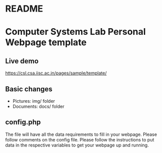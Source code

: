 README
=======
# Computer Systems Lab Personal Webpage template

## Live demo

https://csl.csa.iisc.ac.in/pages/sample/template/

## Basic changes
* Pictures: img/ folder
* Documents: docs/ folder

## config.php
The file will have all the data requirements to fill in your webpage.
Please follow comments on the config file. 
Please follow the instructions to put data in the respective variables to get your webpage up and running. 
